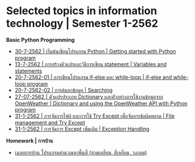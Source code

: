 # Selected topics in information technology | Semester 1-2562

**Basic Python Programming**
* [30-7-2562 | เริ่มต้นเขียนโปรแกรม Python | Getting started with Python program](https://github.com/mrolarik/1-2562-selected-topics/blob/master/selected-topics-30-7-2562.ipynb)
* [13-7-2562 | การสร้างตัวแปรและวิธีการเขียน statement | Variables and statements](https://github.com/mrolarik/1-2562-selected-topics/blob/master/Selected-topics-13-8-2019.ipynb)
* [20-7-2562-01 | การเขียนโปรแกรม if-else และ while-loop | if-else and while-loop program](https://github.com/mrolarik/1-2562-selected-topics/blob/master/Selected-topics-02-01-BMI-Calculation.ipynb)
* [20-7-2562-02 | การค้นหาข้อมูล | Searching](https://github.com/mrolarik/1-2562-selected-topics/blob/master/Selected-topics-02-Search.ipynb)
* [27-07-2562 | ตัวแปรประเภท Dictionary และตัวอย่างการใช้งานข้อมูลจาก OpenWeather | Dictionary and using the OpenWeather API with Python program](https://github.com/mrolarik/1-2562-selected-topics/blob/master/Selected-topics-03-Dictionary-OpenWeather-API.ipynb)
* [31-1-2562 | การจัดการไฟล์ และการใช้ Try Except เพื่อจัดการข้อผิดพลาด | File management and Try Except](https://github.com/mrolarik/1-2562-selected-topics/blob/master/Selected-topics-04-File-Management-and-Try-Except.ipynb)
* [31-1-2562 | การจัดการ Except เพิ่มเติม | Exception Handling](https://github.com/mrolarik/basic-python/blob/master/try_except.ipynb)


**Homework | การบ้าน**
* [เฉลยการบ้าน โปรแกรมคำนวณหาพื้นที่ (สามเหลี่ยม, สี่เหลี่ยม, วงกลม)](https://github.com/mrolarik/1-2562-selected-topics/blob/master/Homework1.ipynb)
